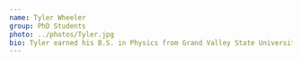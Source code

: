 ```yaml
---
name: Tyler Wheeler
group: PhD Students
photo: ../photos/Tyler.jpg
bio: Tyler earned his B.S. in Physics from Grand Valley State University in 2018, and is currently pursuing a dual PhD in Physics and Computational Math, Science, and Engineering at MSU. As a graduate student at the National Superconducting Cyclotron Laboratory at MSU, he is investigating the influence of a particularly important thermonuclear reaction rate on X-ray Burst light curves.
---
```



